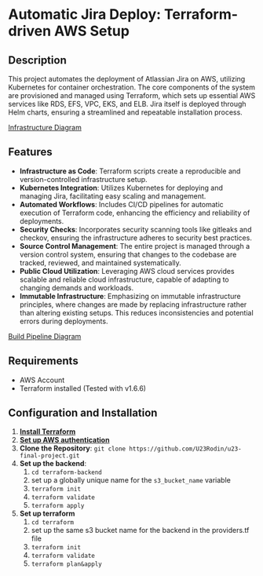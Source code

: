 # Automatic Jira Deploy: Terraform-driven AWS Setup

## Description

This project automates the deployment of Atlassian Jira on AWS, utilizing Kubernetes for container orchestration. The core components of the system are provisioned and managed using Terraform, which sets up essential AWS services like RDS, EFS, VPC, EKS, and ELB. Jira itself is deployed through Helm charts, ensuring a streamlined and repeatable installation process.

[Infrastructure Diagram](https://final-project-diagrams.s3.eu-central-1.amazonaws.com/infrastructure-diagram.jpg)

## Features
- **Infrastructure as Code**: Terraform scripts create a reproducible and version-controlled infrastructure setup.
- **Kubernetes Integration**: Utilizes Kubernetes for deploying and managing Jira, facilitating easy scaling and management.
- **Automated Workflows**: Includes CI/CD pipelines for automatic execution of Terraform code, enhancing the efficiency and reliability of deployments.
- **Security Checks**: Incorporates security scanning tools like gitleaks and checkov, ensuring the infrastructure adheres to security best practices.
- **Source Control Management**: The entire project is managed through a version control system, ensuring that changes to the codebase are tracked, reviewed, and maintained systematically.
- **Public Cloud Utilization**: Leveraging AWS cloud services provides scalable and reliable cloud infrastructure, capable of adapting to changing demands and workloads.
- **Immutable Infrastructure**: Emphasizing on immutable infrastructure principles, where changes are made by replacing infrastructure rather than altering existing setups. This reduces inconsistencies and potential errors during deployments.

[Build Pipeline Diagram](https://final-project-diagrams.s3.eu-central-1.amazonaws.com/build-pipeline.jpg)

## Requirements

- AWS Account
- Terraform installed (Tested with v1.6.6)

## Configuration and Installation

1. [**Install Terraform**](https://developer.hashicorp.com/terraform/tutorials/aws-get-started/install-cli)
2. [**Set up AWS authentication**](https://registry.terraform.io/providers/hashicorp/aws/latest/docs#authentication-and-configuration)
3. **Clone the Repository**: `git clone https://github.com/U23Rodin/u23-final-project.git`
4. **Set up the backend**:
	1. `cd terraform-backend`
	2. set up a globally unique name for the `s3_bucket_name` variable
	4. `terraform init`
	5. `terraform validate`
	6. `terraform apply`
5. **Set up terraform**
	1. `cd terraform`
	2. set up the same s3 bucket name for the backend in the providers.tf file
	3. `terraform init`
	4. `terraform validate`
	5. `terraform plan&apply`

